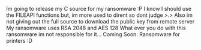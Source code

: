 Im going to release my C source for my ransomware :P
I know I should use the FILEAPI functions but, im more used to dirent so dont judge >.>
Also im not giving out the full source to download the public key from remote server
My ransomware uses RSA 2048 and AES 128
What ever you do with this ransomware im not responsible for it...
Coming Soon: Ransomware for printers :D
